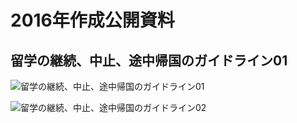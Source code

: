 # 2016年作成公開資料

## 留学の継続、中止、途中帰国のガイドライン01

![留学の継続、中止、途中帰国のガイドライン01](https://github.com/gsc-aoyama/docs4gsc/blob/master/2016/study-abroad-guideline-01_01.jpg?raw=true)

![留学の継続、中止、途中帰国のガイドライン02](https://github.com/gsc-aoyama/docs4gsc/blob/master/2016/study-abroad-guideline-01_02.jpg?raw=true)
